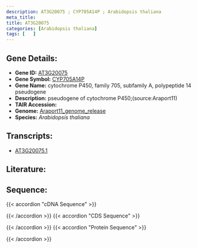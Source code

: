```yaml
---
description: AT3G20075 ; CYP705A14P ; Arabidopsis thaliana
meta_title:
title: AT3G20075
categories: [Arabidopsis thaliana]
tags: [   ]
---
```


## Gene Details:
- **Gene ID:** [AT3G20075](https://www.arabidopsis.org/locus?name=AT3G20075)
- **Gene Symbol:** <u>CYP705A14P</u>
- **Gene Name:** cytochrome P450, family 705, subfamily A, polypeptide 14 pseudogene
- **Description:**   pseudogene of cytochrome P450;(source:Araport11)
- **TAIR Accession:** 
- **Genome:** [Araport11_genome_release](https://www.arabidopsis.org/download/list?dir=Genes%2FAraport11_genome_release)
- **Species:** *Arabidopsis thaliana*

## Transcripts:
   -  [AT3G20075.1](https://www.arabidopsis.org/gene?name=AT3G20075.1)
## Literature:
## Sequence:
{{< accordion "cDNA Sequence" >}}

{{< /accordion >}}
{{< accordion "CDS Sequence" >}}

{{< /accordion >}}
{{< accordion "Protein Sequence" >}}

{{< /accordion >}}
